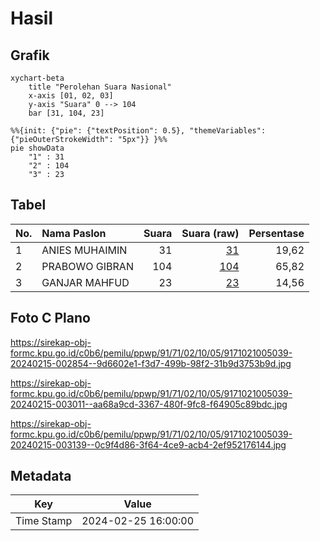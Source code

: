 # Hasil

## Grafik

```mermaid
xychart-beta
    title "Perolehan Suara Nasional"
    x-axis [01, 02, 03]
    y-axis "Suara" 0 --> 104
    bar [31, 104, 23]
```

```mermaid
%%{init: {"pie": {"textPosition": 0.5}, "themeVariables": {"pieOuterStrokeWidth": "5px"}} }%%
pie showData
    "1" : 31
    "2" : 104
    "3" : 23
```

## Tabel

| No. | Nama Paslon    | Suara | Suara (raw) | Persentase |
|:--- |:-------------- | -----:| -----------:| ----------:|
| 1   | ANIES MUHAIMIN | 31    | [31][p-1]   | 19,62      |
| 2   | PRABOWO GIBRAN | 104   | [104][p-2]  | 65,82      |
| 3   | GANJAR MAHFUD  | 23    | [23][p-3]   | 14,56      |


[p-1]: https://github.com/gigit-pemilu/pemilu-2024/blob/main/pilpres/hitung-suara/sub/91-papua/sub/71-kota-jayapura/sub/02-jayapura-selatan/sub/1005-entrop/sub/039-tps/sub/paslon-1.txt
[p-2]: https://github.com/gigit-pemilu/pemilu-2024/blob/main/pilpres/hitung-suara/sub/91-papua/sub/71-kota-jayapura/sub/02-jayapura-selatan/sub/1005-entrop/sub/039-tps/sub/paslon-2.txt
[p-3]: https://github.com/gigit-pemilu/pemilu-2024/blob/main/pilpres/hitung-suara/sub/91-papua/sub/71-kota-jayapura/sub/02-jayapura-selatan/sub/1005-entrop/sub/039-tps/sub/paslon-3.txt

## Foto C Plano

https://sirekap-obj-formc.kpu.go.id/c0b6/pemilu/ppwp/91/71/02/10/05/9171021005039-20240215-002854--9d6602e1-f3d7-499b-98f2-31b9d3753b9d.jpg

https://sirekap-obj-formc.kpu.go.id/c0b6/pemilu/ppwp/91/71/02/10/05/9171021005039-20240215-003011--aa68a9cd-3367-480f-9fc8-f64905c89bdc.jpg

https://sirekap-obj-formc.kpu.go.id/c0b6/pemilu/ppwp/91/71/02/10/05/9171021005039-20240215-003139--0c9f4d86-3f64-4ce9-acb4-2ef952176144.jpg


## Metadata

| Key        | Value               |
| ---------- | ------------------- |
| Time Stamp | 2024-02-25 16:00:00 |



